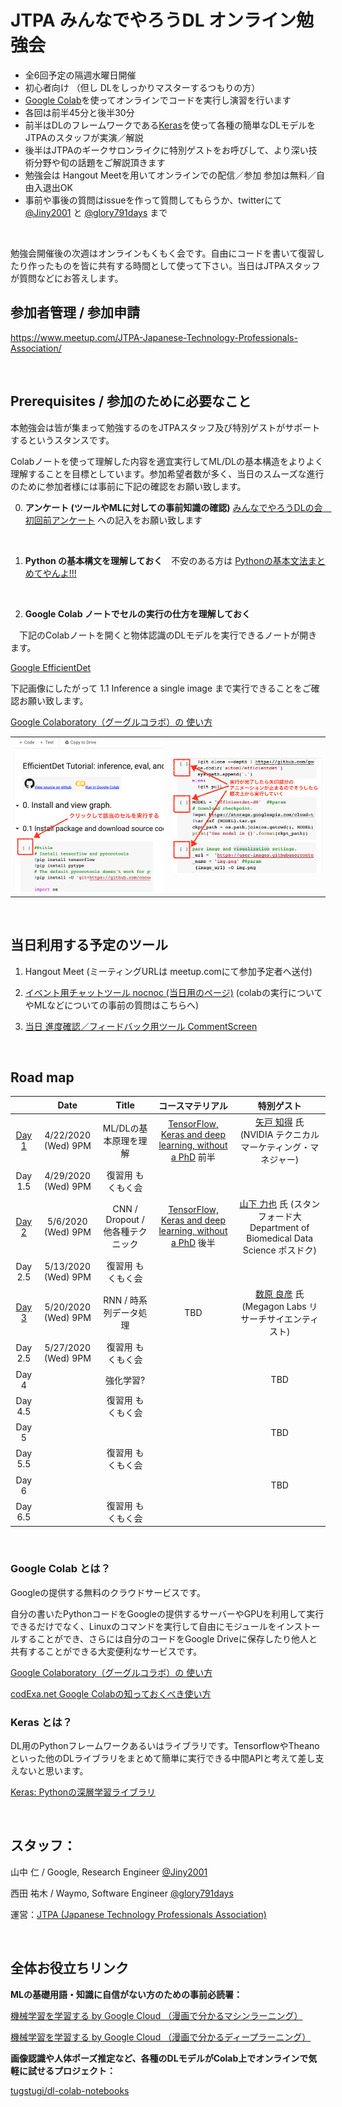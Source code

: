 # JTPA みんなでやろうDL オンライン勉強会

* 全6回予定の隔週水曜日開催
* 初心者向け （但し DLをしっかりマスターするつもりの方）
* [Google Colab](https://colab.research.google.com/)を使ってオンラインでコードを実行し演習を行います
* 各回は前半45分と後半30分
* 前半はDLのフレームワークである[Keras](https://keras.io/ja/)を使って各種の簡単なDLモデルをJTPAのスタッフが実演／解説
* 後半はJTPAのギークサロンライクに特別ゲストをお呼びして、より深い技術分野や旬の話題をご解説頂きます
* 勉強会は Hangout Meetを用いてオンラインでの配信／参加 参加は無料／自由入退出OK
* 事前や事後の質問はissueを作って質問してもらうか、twitterにて [@Jiny2001](https://twitter.com/Jiny2001) と [@glory791days](https://twitter.com/glory791days) まで

<br>

勉強会開催後の次週はオンラインもくもく会です。自由にコードを書いて復習したり作ったものを皆に共有する時間として使って下さい。当日はJTPAスタッフが質問などにお答えします。

## 参加者管理 / 参加申請
https://www.meetup.com/JTPA-Japanese-Technology-Professionals-Association/

<br>

## Prerequisites / 参加のために必要なこと

本勉強会は皆が集まって勉強するのをJTPAスタッフ及び特別ゲストがサポートするというスタンスです。

Colabノートを使って理解した内容を適宜実行してML/DLの基本構造をよりよく理解することを目標としています。参加希望者数が多く、当日のスムーズな進行のために参加者様には事前に下記の確認をお願い致します。

0) __アンケート (ツールやMLに対しての事前知識の確認)__ [みんなでやろうDLの会　初回前アンケート](https://forms.gle/zumyqq5Y3vX3TPt58) への記入をお願い致します
<br>

1) __Python の基本構文を理解しておく__　不安のある方は [Pythonの基本文法まとめてやんよ!!!](http://tokidoki-web.com/2016/02/python%E3%81%AE%E5%9F%BA%E6%9C%AC%E6%96%87%E6%B3%95%E3%81%BE%E3%81%A8%E3%82%81%E3%81%A6%E3%82%84%E3%82%93%E3%82%88/)
<br>


2) __Google Colab ノートでセルの実行の仕方を理解しておく__

　下記のColabノートを開くと物体認識のDLモデルを実行できるノートが開きます。

[Google EfficientDet](https://colab.research.google.com/github/google/automl/blob/master/efficientdet/tutorial.ipynb)

下記画像にしたがって 1.1 Inference a single image まで実行できることをご確認お願い致します。

[Google Colaboratory（グーグルコラボ）の 使い方](https://pyhoo.jp/google-colaboratory-manual)

| | |
|---|---|
|<img src="images/colab1.png" width="320">|<img src="images/colab2.png" width="320">|

<br>


## 当日利用する予定のツール

1) Hangout Meet (ミーティングURLは meetup.comにて参加予定者へ送付)

2) [イベント用チャットツール nocnoc (当日用のページ)](https://nocnoc.ooo/event/498A5C34-C242-4068-AC0C-4B06E168CFAB)
 (colabの実行についてやMLなどについての事前の質問はこちらへ)

3) [当日 進度確認／フィードバック用ツール CommentScreen ](https://commentscreen.com/comments?room=DL_together)

<br>

## Road map

|        | Date                | Title              | コースマテリアル             |特別ゲスト              |
|:------:|:-------------------:| :-----------------:|:-----------------:|:-----------------:|
| [Day 1](Day1_ML_Basic.md)  | 4/22/2020 (Wed) 9PM | ML/DLの基本原理を理解 |[TensorFlow, Keras and deep learning, without a PhD](https://codelabs.developers.google.com/codelabs/cloud-tensorflow-mnist/) 前半| [矢戸 知得](https://www.linkedin.com/in/chitoku-yato-01ba304/) 氏 (NVIDIA テクニカルマーケティング・マネジャー) |
| Day 1.5  | 4/29/2020 (Wed) 9PM | 復習用 もくもく会|
| [Day 2](Day2_CNN_and_more.md)  | 5/6/2020 (Wed) 9PM | CNN / Dropout / 他各種テクニック |[TensorFlow, Keras and deep learning, without a PhD](https://codelabs.developers.google.com/codelabs/cloud-tensorflow-mnist/) 後半| [山下 力也](https://www.linkedin.com/in/rikiya-yamashita/) 氏 (スタンフォード大 Department of Biomedical Data Science ポスドク) |
| Day 2.5  | 5/13/2020 (Wed) 9PM | 復習用 もくもく会|
| [Day 3](Day3_RNN.md)   | 5/20/2020 (Wed) 9PM | RNN / 時系列データ処理 | TBD | [数原 良彦](https://yoshi-suhara.com/) 氏 (Megagon Labs リサーチサイエンティスト) |
| Day 2.5  | 5/27/2020 (Wed) 9PM | 復習用 もくもく会|
| Day 4  |  | 強化学習? |  | TBD |
| Day 4.5  |  | 復習用 もくもく会|
| Day 5  |  |  | | TBD |
| Day 5.5  |  | 復習用 もくもく会|
| Day 6  |  |  | | TBD |
| Day 6.5  |  | 復習用 もくもく会|

<br>

### Google Colab とは？

Googleの提供する無料のクラウドサービスです。

自分の書いたPythonコードをGoogleの提供するサーバーやGPUを利用して実行できるだけでなく、Linuxのコマンドを実行して自由にモジュールをインストールすることができ、さらには自分のコードをGoogle Driveに保存したり他人と共有することができる大変便利なサービスです。

[Google Colaboratory（グーグルコラボ）の 使い方](https://pyhoo.jp/google-colaboratory-manual)

[codExa.net Google Colabの知っておくべき使い方](https://www.codexa.net/how-to-use-google-colaboratory/)

### Keras とは？

DL用のPythonフレームワークあるいはライブラリです。TensorflowやTheanoといった他のDLライブラリをまとめて簡単に実行できる中間APIと考えて差し支えないと思います。

[Keras: Pythonの深層学習ライブラリ](https://keras.io/ja/)

<br>

## スタッフ：
山中 仁 / Google, Research Engineer [@Jiny2001](https://twitter.com/Jiny2001)

西田 祐木 / Waymo, Software Engineer [@glory791days](https://twitter.com/glory791days)

運営：[JTPA (Japanese Technology Professionals Association) ](https://jtpa.org/)

<br>

## 全体お役立ちリンク

__MLの基礎用語・知識に自信がない方のための事前必読署：__

[ 機械学習を学習する by Google Cloud （漫画で分かるマシンラーニング）](https://cloud.google.com/products/ai/ml-comic-1/?hl=ja)

[ 機械学習を学習する by Google Cloud （漫画で分かるディープラーニング）](https://cloud.google.com/products/ai/ml-comic-2/?hl=ja)

__画像認識や人体ポーズ推定など、各種のDLモデルがColab上でオンラインで気軽に試せるプロジェクト：__

[tugstugi/dl-colab-notebooks](https://github.com/tugstugi/dl-colab-notebooks)

